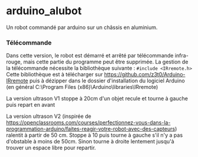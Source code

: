 # arduino_alubot
Un robot commandé par arduino sur un châssis en aluminium.

### Télécommande  
Dans cette version, le robot est démarré et arrêté par télécommande infra-rouge, mais cette partie du programme peut être supprimée.
La gestion de la télécommande nécessite la bibliothèque suivante :
`#include <IRremote.h>`
Cette bibliothèque est à télécharger sur https://github.com/z3t0/Arduino-IRremote puis à dézipper dans le dossier d'installation du logiciel Arduino (en général C:\Program Files (x86)\Arduino\libraries\IRremote)

La version ultrason V1 stoppe à 20cm d'un objet recule et tourne à gauche puis repart en avant

La version ultrason V2 (inspirée de https://openclassrooms.com/courses/perfectionnez-vous-dans-la-programmation-arduino/faites-reagir-votre-robot-avec-des-capteurs) ralentit à partir de 50 cm. Stoppe à 10 puis tourne à gauche s'il n'y a pas d'obstable à moins de 50cm. Sinon tourne à droite lentement jusqu'à trouver un espace libre pour repartir.